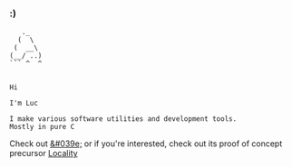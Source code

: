### :)

```
   ._
  (  \
 (  __\
(__/ ..) 
``` ^  ^


Hi

I'm Luc

I make various software utilities and development tools.
Mostly in pure C

```

Check out [&#039e;](https://github.com/LucAlexander/Xi) or if you're interested, check out its proof of concept precursor [Locality](https://github.com/LucAlexander/Locality)


